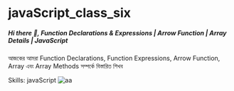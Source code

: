 # javaScript_class_six
##### Hi there 👋, Function Declarations & Expressions | Arrow Function | Array Details | JavaScript 
আজকের আমরা Function Declarations, Function Expressions, Arrow Function, Array এবং Array Methods সম্পর্কে বিস্তারিত শিখব


Skills: javaScript
![aa](https://user-images.githubusercontent.com/115106185/209467237-5bb1dd4a-0c23-45a2-a20b-d27072e1b521.png)







